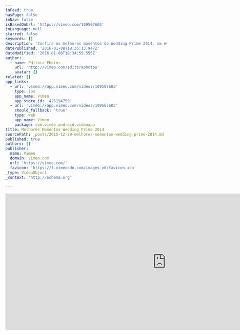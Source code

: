 ```yaml
---
inFeed: true
hasPage: false
inNav: false
isBasedOnUrl: 'https://vimeo.com/109507603'
inLanguage: null
starred: false
keywords: []
description: 'Confira os melhores momentos do Wedding Prime 2014, um evento que proporcionou experiências incomparáveis para fotógrafos de casamento em um confortável e belíssimo cenário. O Wedding Prime é um programa avançado de capacitação e reciclagem profissional. Com um formato único no Brasil, ele proporciona uma forte vivência na fotografia de casamento, a qual nenhum outro já proporcionou.'
datePublished: '2016-01-08T18:35:13.947Z'
dateModified: '2016-01-08T18:34:59.556Z'
author:
  - name: Editora Photos
    url: 'http://vimeo.com/editoraphotos'
    avatar: {}
related: []
app_links:
  - url: 'vimeo://app.vimeo.com/videos/109507603'
    type: ios
    app_name: Vimeo
    app_store_id: '425194759'
  - url: 'vimeo://app.vimeo.com/videos/109507603'
    should_fallback: 'true'
    type: web
    app_name: Vimeo
    package: com.vimeo.android.videoapp
title: Melhores Momentos Wedding Prime 2014
sourcePath: _posts/2015-12-29-melhores-momentos-wedding-prime-2014.md
published: true
authors: []
publisher:
  name: Vimeo
  domain: vimeo.com
  url: 'https://vimeo.com/'
  favicon: 'https://f.vimeocdn.com/images_v6/favicon.ico'
_type: VideoObject
_context: 'http://schema.org'

---
```

<iframe src="https://cdn.embedly.com/widgets/media.html?src=https%3A%2F%2Fplayer.vimeo.com%2Fvideo%2F109507603&amp;url=https%3A%2F%2Fvimeo.com%2F109507603&amp;image=http%3A%2F%2Fi.vimeocdn.com%2Fvideo%2F493558213_1280.jpg&amp;key=b7d04c9b404c499eba89ee7072e1c4f7&amp;type=text%2Fhtml&amp;schema=vimeo" width="1000" height="425" scrolling="no" frameborder="0" allowfullscreen="allowfullscreen" style=""></iframe>